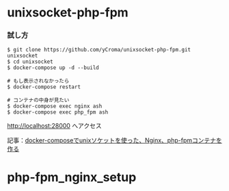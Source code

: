 # unixsocket-php-fpm

### 試し方

```
$ git clone https://github.com/yCroma/unixsocket-php-fpm.git unixsocket
$ cd unixsocket
$ docker-compose up -d --build

# もし表示されなかったら
$ docker-compose restart

# コンテナの中身が見たい
$ docker-compose exec nginx ash
$ docker-compose exec php_fpm ash
```

[http://localhost:28000](http://localhost:2800) へアクセス

記事：[docker-composeでunixソケットを使った、Nginx、php-fpmコンテナを作る](https://qiita.com/yCroma/items/c22d948b4393fbc96f53)
# php-fpm_nginx_setup

